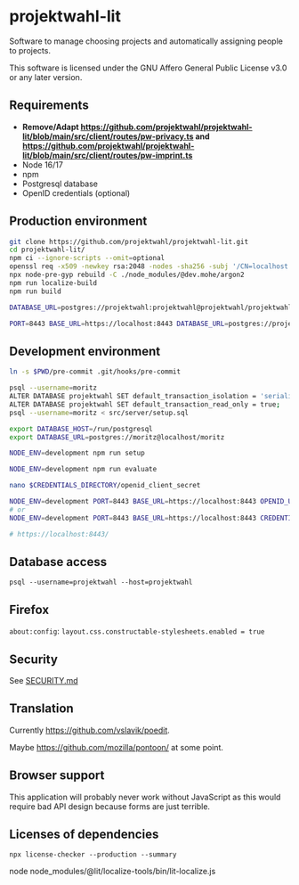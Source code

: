 <!--
/*
projektwahl-lit is a software to manage choosing projects and automatically assigning people to projects.
Copyright (C) 2021 Moritz Hedtke

This program is free software: you can redistribute it and/or modify
it under the terms of the GNU Affero General Public License as published
by the Free Software Foundation, either version 3 of the License, or
(at your option) any later version.

This program is distributed in the hope that it will be useful,
but WITHOUT ANY WARRANTY; without even the implied warranty of
MERCHANTABILITY or FITNESS FOR A PARTICULAR PURPOSE. See the
GNU Affero General Public License for more details.

You should have received a copy of the GNU Affero General Public License
along with this program. If not, see https://www.gnu.org/licenses/.
*/
/*!
https://github.com/projektwahl/projektwahl-lit
SPDX-License-Identifier: AGPL-3.0-or-later
SPDX-FileCopyrightText: 2021 Moritz Hedtke <Moritz.Hedtke@t-online.de>
*/
-->

# projektwahl-lit

Software to manage choosing projects and automatically assigning people to projects.

This software is licensed under the GNU Affero General Public License v3.0 or any later version.

## Requirements

- **Remove/Adapt https://github.com/projektwahl/projektwahl-lit/blob/main/src/client/routes/pw-privacy.ts and https://github.com/projektwahl/projektwahl-lit/blob/main/src/client/routes/pw-imprint.ts**
- Node 16/17
- npm
- Postgresql database
- OpenID credentials (optional)

## Production environment

```bash
git clone https://github.com/projektwahl/projektwahl-lit.git
cd projektwahl-lit/
npm ci --ignore-scripts --omit=optional
openssl req -x509 -newkey rsa:2048 -nodes -sha256 -subj '/CN=localhost' -keyout key.pem -out cert.pem
npx node-pre-gyp rebuild -C ./node_modules/@dev.mohe/argon2
npm run localize-build
npm run build

DATABASE_URL=postgres://projektwahl:projektwahl@projektwahl/projektwahl node --enable-source-maps dist/setup.js

PORT=8443 BASE_URL=https://localhost:8443 DATABASE_URL=postgres://projektwahl:projektwahl@projektwahl/projektwahl CREDENTIALS_DIRECTORY=$PWD node  --enable-source-maps dist/server.js

```

## Development environment

```bash
ln -s $PWD/pre-commit .git/hooks/pre-commit

psql --username=moritz
ALTER DATABASE projektwahl SET default_transaction_isolation = 'serializable';
ALTER DATABASE projektwahl SET default_transaction_read_only = true;
psql --username=moritz < src/server/setup.sql

export DATABASE_HOST=/run/postgresql
export DATABASE_URL=postgres://moritz@localhost/moritz

NODE_ENV=development npm run setup

NODE_ENV=development npm run evaluate

nano $CREDENTIALS_DIRECTORY/openid_client_secret

NODE_ENV=development PORT=8443 BASE_URL=https://localhost:8443 OPENID_URL=openid_url CLIENT_ID=client_id  CREDENTIALS_DIRECTORY=$PWD npm run server
# or
NODE_ENV=development PORT=8443 BASE_URL=https://localhost:8443 CREDENTIALS_DIRECTORY=$PWD npm run server

# https://localhost:8443/
```

## Database access

```
psql --username=projektwahl --host=projektwahl
```

## Firefox

`about:config`: `layout.css.constructable-stylesheets.enabled = true`

## Security

See [SECURITY.md](SECURITY.md)

## Translation

Currently https://github.com/vslavik/poedit.

Maybe https://github.com/mozilla/pontoon/ at some point.

## Browser support

This application will probably never work without JavaScript as this would require bad API design because forms are just terrible.

## Licenses of dependencies

```
npx license-checker --production --summary
```

node node_modules/@lit/localize-tools/bin/lit-localize.js

